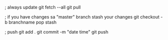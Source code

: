 ; always update
git fetch --all
git pull

; if you have changes sa "master" branch
stash your changes
git checkout -b branchname
pop stash

; push
git add . 
git commit -m "date time"
git push
